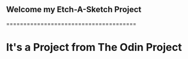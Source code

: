 ## Welcome my Etch-A-Sketch Project

======================================

# It's a Project from The Odin Project
